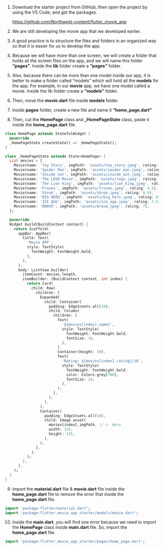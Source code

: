 1. Download the starter project from GitHub, then open the project by using the VS Code, and get the packages.

   https://github.com/Northwest-content/flutter_movie_app

2. We are still developing the movie app that we developed earlier.
3. A good practice is to structure the files and folders in an organized way so that it is easier for us to develop the app.
4. Because we will have more than one screen, we will create a folder that holds all the screen files on the app, and we will name this folder **“pages”**. Inside the **lib** folder create a **“pages”** folder.
5. Also, because there can be more than one model inside our app, it is better to make a folder called “models” which will hold all the **models** for the app. For example, in our **movie** app, we have one model called a movie. Inside the lib folder create a **“models”** folder.
6. Then, move the **movie.dart** file inside **models** folder.
7. Inside **pages** folder, create a new file and name it **“home_page.dart”**
8. Then, cut the **HomePage** class and **\_HomePageState** class, paste it inside the **home_page.dart** file.

```dart
class HomePage extends StatefulWidget {
  @override
  _HomePageState createState() => _HomePageState();
}

class _HomePageState extends State<HomePage> {
  List movies = [
    Movie(name: 'Toy Story', imgPath: 'assets/toy_story.jpeg', rating: 8),
    Movie(name: 'Spider Man', imgPath: 'assets/spider_man.jpeg', rating: 5),
    Movie(name: 'Inside out', imgPath: 'assets/inside_out.jpeg', rating: 7),
    Movie(name: 'The LEGO Movie', imgPath: 'assets/lego.jpeg', rating: 5.5),
    Movie(name: 'The Lion King', imgPath: 'assets/lion_king.jpeg', rating: 9),
    Movie(name: 'Frozen', imgPath: 'assets/frozen.jpeg', rating: 4.5),
    Movie(name: 'Shrek', imgPath: 'assets/shrek.jpeg', rating: 8.5),
    Movie(name: 'BIG HERO', imgPath: 'assets/big_hero.jpeg', rating: 8),
    Movie(name: 'ICE AGE', imgPath: 'assets/ice_age.jpeg', rating: 7.5),
    Movie(name: 'BRAVE', imgPath: 'assets/brave.jpeg', rating: 7),
  ];

  @override
  Widget build(BuildContext context) {
    return Scaffold(
      appBar: AppBar(
        title: Text(
          'Movie APP',
          style: TextStyle(
            fontWeight: FontWeight.bold,
          ),
        ),
      ),
      body: ListView.builder(
        itemCount: movies.length,
        itemBuilder: (BuildContext context, int index) {
          return Card(
            child: Row(
              children: [
                Expanded(
                  child: Container(
                    padding: EdgeInsets.all(10),
                    child: Column(
                      children: [
                        Text(
                          '${movies[index].name}',
                          style: TextStyle(
                            fontWeight: FontWeight.bold,
                            fontSize: 18,
                          ),
                        ),
                        Container(height: 10),
                        Text(
                          'Rating: ${movies[index].rating}/10',
                          style: TextStyle(
                            fontWeight: FontWeight.bold,
                            color: Colors.grey[700],
                            fontSize: 14,
                          ),
                        ),
                      ],
                    ),
                  ),
                ),
                Container(
                  padding: EdgeInsets.all(10),
                  child: Image.asset(
                    movies[index].imgPath, // <- Here
                    width: 125,
                    height: 125,
                  ),
                ),
              ],
            ),
          );
        },
      ),
    );
  }
}
```

9. Import the **material.dart** file & **movie.dart** file inside the **home_page.dart** file to remove the error that inside the **home_page.dart** file.

```dart
import 'package:flutter/material.dart';
import 'package:flutter_movie_app_starter/models/movie.dart';
```

10. Inside the **main.dart**, you will find one error because we need to import the **HomePage** class inside **main.dart** file. So, import the **home_page.dart** file.

```dart
import 'package:flutter_movie_app_starter/pages/home_page.dart';
```
